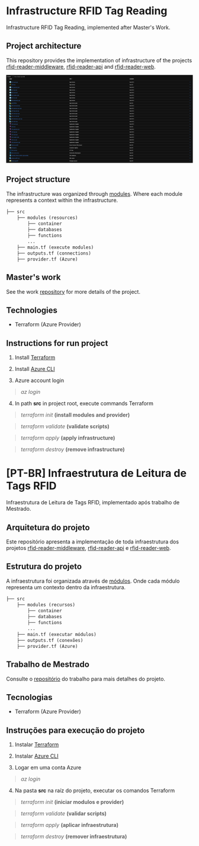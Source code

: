 # Infrastructure RFID Tag Reading

Infrastructure RFID Tag Reading, implemented after Master's Work.

## Project architecture

This repository provides the implementation of infrastructure of the projects [rfid-reader-middleware](https://github.com/yagoluiz/rfid-reader-middleware), [rfid-reader-api](https://github.com/yagoluiz/rfid-reader-api) and [rfid-reader-web](https://github.com/yagoluiz/rfid-reader-web).

![](img/azure_services.png)

## Project structure

The infrastructure was organized through [modules](https://www.terraform.io/docs/configuration/modules.html). Where each module represents a context within the infrastructure.

```
├── src
    ├── modules (resources)
        ├── container
        ├── databases
        ├── functions
        ...
    ├── main.tf (execute modules)
    ├── outputs.tf (connections)
    ├── provider.tf (Azure)
```

## Master's work

See the work [repository](https://github.com/yagoluiz/unb-dissertacao) for more details of the project.

## Technologies

- Terraform (Azure Provider)

## Instructions for run project

1. Install [Terraform](https://www.terraform.io/downloads.html)

2. Install [Azure CLI](https://docs.microsoft.com/en-us/cli/azure/install-azure-cli)

3. Azure account login

> *az login*

4. In path **src** in project root, execute commands Terraform

> *terraform init* **(install modules and provider)**

> *terraform validate* **(validate scripts)**

> *terraform apply* **(apply infrastructure)**

> *terraform destroy* **(remove infrastructure)**

# [PT-BR] Infraestrutura de Leitura de Tags RFID

Infraestrutura de Leitura de Tags RFID, implementado após trabalho de Mestrado.

## Arquitetura do projeto

Este repositório apresenta a implementação de toda infraestrutura dos projetos [rfid-reader-middleware](https://github.com/yagoluiz/rfid-reader-middleware), [rfid-reader-api](https://github.com/yagoluiz/rfid-reader-api) e [rfid-reader-web](https://github.com/yagoluiz/rfid-reader-web).

## Estrutura do projeto

A infraestrutura foi organizada através de [módulos](https://www.terraform.io/docs/configuration/modules.html). Onde cada módulo representa um contexto dentro da infraestrutura.

```
├── src
    ├── modules (recursos)
        ├── container
        ├── databases
        ├── functions
        ...
    ├── main.tf (executar módulos)
    ├── outputs.tf (conexões)
    ├── provider.tf (Azure)
```

## Trabalho de Mestrado

Consulte o [repositório](https://github.com/yagoluiz/unb-dissertacao) do trabalho para mais detalhes do projeto.

## Tecnologias

- Terraform (Azure Provider)

## Instruções para execução do projeto

1. Instalar [Terraform](https://www.terraform.io/downloads.html)

2. Instalar [Azure CLI](https://docs.microsoft.com/en-us/cli/azure/install-azure-cli)

3. Logar em uma conta Azure

> *az login*

4. Na pasta **src** na raíz do projeto, executar os comandos Terraform

> *terraform init* **(iniciar modulos e provider)**

> *terraform validate* **(validar scripts)**

> *terraform apply* **(aplicar infraestrutura)**

> *terraform destroy* **(remover infraestrutura)**
